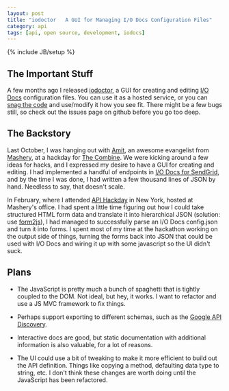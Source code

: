 ```yaml
---
layout: post
title: "iodoctor   A GUI for Managing I/O Docs Configuration Files"
category: api
tags: [api, open source, development, iodocs]
---
```

{% include JB/setup %}

## The Important Stuff

A few months ago I released [iodoctor](http://iodoctor.net), a GUI for creating and editing [I/O Docs](https://github.com/mashery/iodocs) configuration files. You can use it as a hosted service, or you can [snag the code](https://github.com/brandonmwest/iodoctor) and use/modify it how you see fit. There might be a few bugs still, so check out the issues page on github before you go too deep.

## The Backstory

Last October, I was hanging out with [Amit](http://ajot.me), an awesome evangelist from [Mashery](http://www.mashery.com), at a hackday for [The Combine](http://www.thecombine.org). We were kicking around a few ideas for hacks, and I expressed my desire to have a GUI for creating and editing. I had implemented a handful of endpoints in [I/O Docs for SendGrid](http://docs.sendgrid.com/apiworkshop), and by the time I was done, I had written a few thousand lines of JSON by hand. Needless to say, that doesn't scale.

In February, where I attended [API Hackday](http://apihackday.com) in New York, hosted at Mashery's office. I had spent a little time figuring out how I could take structured HTML form data and translate it into hierarchical JSON (solution: use [form2js](https://github.com/maxatwork/form2js/)), I had managed to successfully parse an I/O Docs config.json and turn it into forms. I spent most of my time at the hackathon working on the output side of things, turning the forms back into JSON that could be used with I/O Docs and wiring it up with some javascript so the UI didn't suck.

## Plans

* The JavaScript is pretty much a bunch of spaghetti that is tightly coupled to the DOM. Not ideal, but hey, it works. I want to refactor and use a JS MVC framework to fix things.

* Perhaps support exporting to different schemas, such as the [Google API Discovery](https://developers.google.com/discovery/v1/using).

* Interactive docs are good, but static documentation with additional information is also valuable, for a lot of reasons.

* The UI could use a bit of tweaking to make it more efficient to build out the API definition. Things like copying a method, defaulting data type to string, etc. I don't think these changes are worth doing until the JavaScript has been refactored.